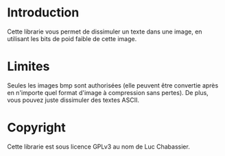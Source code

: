 Introduction
==================
Cette librarie vous permet de dissimuler un texte dans une image, en 
utilisant les bits de poid faible de cette image.

Limites
==================
Seules les images bmp sont authorisées (elle peuvent être convertie 
après en n'importe quel format d'image à compression sans pertes).
De plus, vous pouvez juste dissimuler des textes ASCII.

Copyright
==================
Cette librarie est sous licence GPLv3 au nom de Luc Chabassier.

